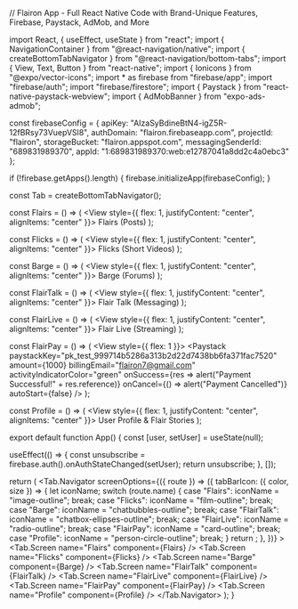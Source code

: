 // Flairon App - Full React Native Code with Brand-Unique Features, Firebase, Paystack, AdMob, and More

import React, { useEffect, useState } from "react"; import { NavigationContainer } from "@react-navigation/native"; import { createBottomTabNavigator } from "@react-navigation/bottom-tabs"; import { View, Text, Button } from "react-native"; import { Ionicons } from "@expo/vector-icons"; import * as firebase from "firebase/app"; import "firebase/auth"; import "firebase/firestore"; import { Paystack } from "react-native-paystack-webview"; import { AdMobBanner } from "expo-ads-admob";

const firebaseConfig = { apiKey: "AIzaSyBdineBtN4-igZ5R-12fBRsy73VuepVSl8", authDomain: "flairon.firebaseapp.com", projectId: "flairon", storageBucket: "flairon.appspot.com", messagingSenderId: "689831989370", appId: "1:689831989370:web:e12787041a8dd2c4a0ebc3" };

if (!firebase.getApps().length) { firebase.initializeApp(firebaseConfig); }

const Tab = createBottomTabNavigator();

const Flairs = () => ( <View style={{ flex: 1, justifyContent: "center", alignItems: "center" }}> <Text>Flairs (Posts)</Text> <AdMobBanner
bannerSize="fullBanner"
adUnitID="ca-app-pub-xxxxxxxxxxxxx/xxxxxxxxxx"
servePersonalizedAds
/> </View> );

const Flicks = () => ( <View style={{ flex: 1, justifyContent: "center", alignItems: "center" }}> <Text>Flicks (Short Videos)</Text> </View> );

const Barge = () => ( <View style={{ flex: 1, justifyContent: "center", alignItems: "center" }}> <Text>Barge (Forums)</Text> </View> );

const FlairTalk = () => ( <View style={{ flex: 1, justifyContent: "center", alignItems: "center" }}> <Text>Flair Talk (Messaging)</Text> </View> );

const FlairLive = () => ( <View style={{ flex: 1, justifyContent: "center", alignItems: "center" }}> <Text>Flair Live (Streaming)</Text> </View> );

const FlairPay = () => ( <View style={{ flex: 1 }}> <Paystack paystackKey="pk_test_999714b5286a313b2d22d7438bb6fa371fac7520" amount={1000} billingEmail="flairon7@gmail.com" activityIndicatorColor="green" onSuccess={res => alert("Payment Successful!" + res.reference)} onCancel={() => alert("Payment Cancelled")} autoStart={false} /> </View> );

const Profile = () => ( <View style={{ flex: 1, justifyContent: "center", alignItems: "center" }}> <Text>User Profile & Flair Stories</Text> </View> );

export default function App() { const [user, setUser] = useState(null);

useEffect(() => { const unsubscribe = firebase.auth().onAuthStateChanged(setUser); return unsubscribe; }, []);

return ( <NavigationContainer> <Tab.Navigator screenOptions={({ route }) => ({ tabBarIcon: ({ color, size }) => { let iconName; switch (route.name) { case "Flairs": iconName = "image-outline"; break; case "Flicks": iconName = "film-outline"; break; case "Barge": iconName = "chatbubbles-outline"; break; case "FlairTalk": iconName = "chatbox-ellipses-outline"; break; case "FlairLive": iconName = "radio-outline"; break; case "FlairPay": iconName = "card-outline"; break; case "Profile": iconName = "person-circle-outline"; break; } return <Ionicons name={iconName} size={size} color={color} />; }, })} > <Tab.Screen name="Flairs" component={Flairs} /> <Tab.Screen name="Flicks" component={Flicks} /> <Tab.Screen name="Barge" component={Barge} /> <Tab.Screen name="FlairTalk" component={FlairTalk} /> <Tab.Screen name="FlairLive" component={FlairLive} /> <Tab.Screen name="FlairPay" component={FlairPay} /> <Tab.Screen name="Profile" component={Profile} /> </Tab.Navigator> </NavigationContainer> ); }

